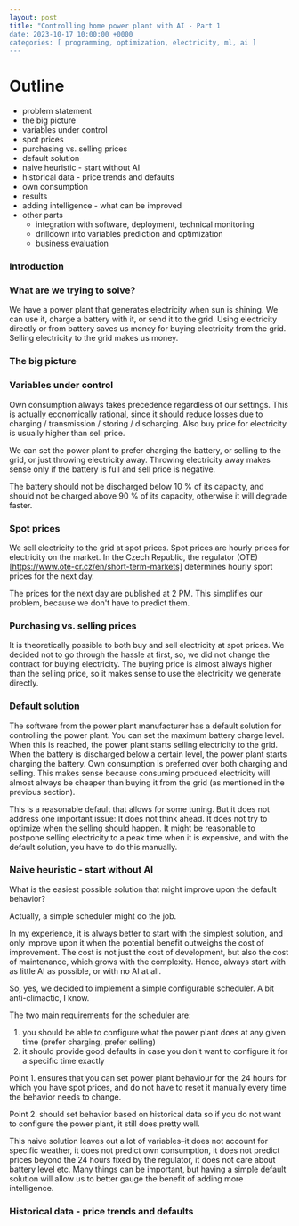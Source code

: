 ```yaml
---
layout: post
title: "Controlling home power plant with AI - Part 1
date: 2023-10-17 10:00:00 +0000
categories: [ programming, optimization, electricity, ml, ai ]
---
```


# Outline
- problem statement
- the big picture
- variables under control
- spot prices
- purchasing vs. selling prices
- default solution
- naive heuristic - start without AI
- historical data - price trends and defaults
- own consumption
- results
- adding intelligence - what can be improved
- other parts
  - integration with software, deployment, technical monitoring
  - drilldown into variables prediction and optimization
  - business evaluation
### Introduction

### What are we trying to solve?
We have a power plant that generates electricity when sun is shining. We can use it, charge a battery with it, or send it to the grid.
Using electricity directly or from battery saves us money for buying electricity from the grid. Selling electricity to the grid makes us money.

### The big picture

### Variables under control
Own consumption always takes precedence regardless of our settings. This is actually economically rational, since
it should reduce losses due to charging / transmission / storing / discharging. Also buy price for electricity
is usually higher than sell price.

We can set the power plant to prefer charging the battery, or selling to the grid, or just throwing electricity away.
Throwing electricity away makes sense only if the battery is full and sell price is negative.

The battery should not be discharged below 10 % of its capacity, and should not be charged above 90 % of its capacity, otherwise
it will degrade faster.

### Spot prices
We sell electricity to the grid at spot prices. Spot prices are hourly prices for electricity on the market. In the Czech Republic, the
regulator (OTE)[https://www.ote-cr.cz/en/short-term-markets] determines hourly sport prices for the next day.

The prices for the next day are published at 2 PM. This simplifies our problem, because we don't have
to predict them.

### Purchasing vs. selling prices
It is theoretically possible to both buy and sell electricity at spot prices. We decided not to go through
the hassle at first, so, we did not change the contract for buying electricity.
The buying price is almost always higher than the selling price, so it makes sense to use the electricity we generate directly.

### Default solution
The software from the power plant manufacturer has a default solution for controlling the power plant.
You can set the maximum battery charge level. When this is reached, the power plant starts selling electricity to the grid.
When the battery is discharged below a certain level, the power plant starts charging the battery.
Own consumption is preferred over both charging and selling. This makes sense because consuming produced
electricity will almost always be cheaper than buying it from the grid (as mentioned in the previous section).

This is a reasonable default that allows for some tuning. But it does not address one important issue:
It does not think ahead. It does not try to optimize when the selling should happen. It might be reasonable to
postpone selling electricity to a peak time when it is expensive, and with the default solution, you have to do this manually.

### Naive heuristic - start without AI
What is the easiest possible solution that might improve upon the default behavior?

Actually, a simple scheduler might do the job.

In my experience, it is always better to start with the simplest solution, and only improve upon it when the potential benefit outweighs
the cost of improvement. The cost is not just the cost of development, but also the cost of maintenance, which grows with the complexity.
Hence, always start with as little AI as possible, or with no AI at all.

So, yes, we decided to implement a simple configurable scheduler. A bit anti-climactic, I know.

The two main requirements for the scheduler are:
1. you should be able to configure what the power plant does at any given time (prefer charging, prefer selling)
2. it should provide good defaults in case you don't want to configure it for a specific time exactly

Point 1. ensures that you can set power plant behaviour for the 24 hours for which you have spot prices, and
do not have to reset it manually every time the behavior needs to change.

Point 2. should set behavior based on historical data so if you do not want to configure the power plant, it still
does pretty well.

This naive solution leaves out a lot of variables–it does not account for specific weather, it does not predict own consumption,
it does not predict prices beyond the 24 hours fixed by the regulator, it does not care about battery level etc.
Many things can be important, but having a simple default solution will allow us to better gauge the benefit of adding
more intelligence.

### Historical data - price trends and defaults

